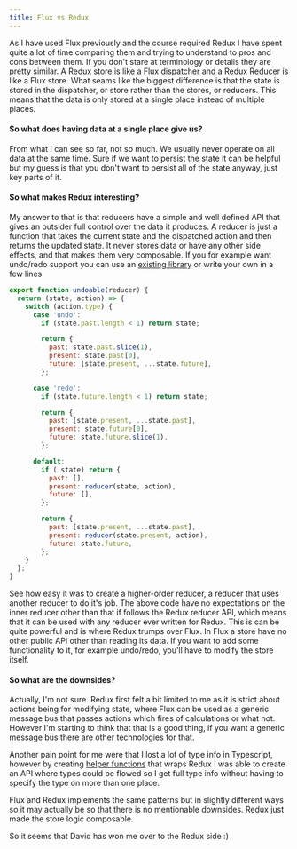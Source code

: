 ```yaml
---
title: Flux vs Redux
---
```

As I have used Flux previously and the course required Redux I have spent quite a lot of time comparing them and trying to understand to pros and cons between them. If you don't stare at terminology or details they are pretty similar. A Redux store is like a Flux dispatcher and a Redux Reducer is like a Flux store. What seams like the biggest difference is that the state is stored in the dispatcher, or store rather than the stores, or reducers. This means that the data is only stored at a single place instead of multiple places.

#### So what does having data at a single place give us?
From what I can see so far, not so much. We usually never operate on all data at the same time. Sure if we want to persist the state it can be helpful but my guess is that you don't want to persist all of the state anyway, just key parts of it.

#### So what makes Redux interesting?
My answer to that is that reducers have a simple and well defined API that gives an outsider full control over the data it produces.
A reducer is just a function that takes the current state and the dispatched action and then returns the updated state. It never stores data or have any other side effects, and that makes them very composable. If you for example want undo/redo support you can use an [existing library](https://github.com/omnidan/redux-undo) or write your own in a few lines

```javascript
export function undoable(reducer) {
  return (state, action) => {
    switch (action.type) {
      case 'undo':
        if (state.past.length < 1) return state;

        return {
          past: state.past.slice(1),
          present: state.past[0],
          future: [state.present, ...state.future],
        };

      case 'redo':
        if (state.future.length < 1) return state;

        return {
          past: [state.present, ...state.past],
          present: state.future[0],
          future: state.future.slice(1),
        };

      default:
        if (!state) return {
          past: [],
          present: reducer(state, action),
          future: [],
        };

        return {
          past: [state.present, ...state.past],
          present: reducer(state.present, action),
          future: state.future,
        };
    }
  };
}
```
See how easy it was to create a higher-order reducer, a reducer that uses another reducer to do it's job. The above code have no expectations on the inner reducer other than that if follows the Redux reducer API, which means that it can be used with any reducer ever written for Redux.
This is can be quite powerful and is where Redux trumps over Flux. In Flux a store have no other public API other than reading its data. If you want to add some functionality to it, for example undo/redo, you'll have to modify the store itself.

#### So what are the downsides?
Actually, I'm not sure.
Redux first felt a bit limited to me as it is strict about actions being for modifying state, where Flux can be used as a generic message bus that passes actions which fires of calculations or what not. However I'm starting to think that that is a good thing, if you want a generic message bus there are other technologies for that.

Another pain point for me were that I lost a lot of type info in Typescript, however by creating [helper functions](https://github.com/Pajn/anterminal/blob/master/app/lib/redux/helpers.ts) that wraps Redux I was able to create an API where types could be flowed so I get full type info without having to specify the type on more than one place.

Flux and Redux implements the same patterns but in slightly different ways so it may actually be so that there is no mentionable downsides. Redux just made the store logic composable.

So it seems that David has won me over to the Redux side :)
